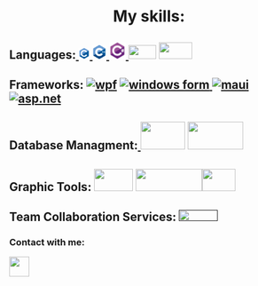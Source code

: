 <h1 align="center">My skills:</h3>
<h2 dir="auto">Languages:<a href="https://en.wikipedia.org/wiki/C_(programming_language)#/media/File:Ken_Thompson_and_Dennis_Ritchie--1973.jpg" target="_blank" rel="noreferrer"> <img src="https://raw.githubusercontent.com/devicons/devicon/master/icons/c/c-original.svg" alt="c" width="20" height="20"/> </a> <a href="https://uk.wikipedia.org/wiki/C%2B%2B#/media/%D0%A4%D0%B0%D0%B9%D0%BB:BjarneStroustrup.jpg" target="_blank" rel="noreferrer"> <img src="https://raw.githubusercontent.com/devicons/devicon/master/icons/cplusplus/cplusplus-original.svg" alt="c++" width="25" height="25"/> </a> <a href="https://en.wikipedia.org/wiki/Anders_Hejlsberg#/media/File:Anders_Hejlsberg_at_PDC2008.jpg" target="_blank" rel="noreferrer"> <img src="https://raw.githubusercontent.com/devicons/devicon/master/icons/csharp/csharp-original.svg" alt="c#" width="30" height="30"/> </a><a href="https://aws.amazon.com/ru/what-is/sql/"><img src="https://www.mytecbits.com/wp-content/uploads/SQL.png"width="50" height="25""></a> <a href="https://en.wikipedia.org/wiki/HTML"><img src="https://pomelnikov.com/images/obuchenie/Pomelnikov-htmlcss.jpg" width="60" height="30"/></a></h2>
<h2>Frameworks: <a href="https://marketplace.visualstudio.com/items?itemName=SyncfusionInc.wpf-imageeditor"><img alt="wpf" src="https://syncfusioninc.gallerycdn.vsassets.io/extensions/syncfusioninc/wpf-imageeditor/23.1.36/1695195132794/Microsoft.VisualStudio.Services.Icons.Default" width="40" height="40"/></a> <a href="https://learn.microsoft.com/en-us/dotnet/desktop/winforms/overview/?view=netdesktop-8.0"><img alt="windows form" src="https://www.infragistics.com/community/cfs-file/__key/communityserver-blogs-components-weblogfiles/00-00-00-04-34/4555.dev_2D00_tools_2D00_Windows_2D00_Forms_2D00_release_2D00_notes.jpg" width="120" height="40" /> </a> <a href="https://learn.microsoft.com/en-us/dotnet/maui/what-is-maui?view=net-maui-8.0"><img alt="maui" src="https://evergine.com/wp-content/uploads/2023/09/Maui-1.png" width="120" height="36"/></a> <a href="https://dotnet.microsoft.com/en-us/apps/aspnet"><img alt="asp.net" src="https://nyesteventuretech.com/images/asp.png" width="50" height="40"/></a></h2>
<h2>Database Managment:<a href="https://learn.microsoft.com/ru-ru/sql/ssms/download-sql-server-management-studio-ssms?view=sql-server-ver16"> <img src="https://i.morioh.com/210611/b50f500b.webp" width="80" height="50"/></a> <a href="https://www.postgresql.org/"><img  src="https://www.cyclonis.com/images/2018/10/1_7AOhGDnRL2eyJMUidCHZEA.jpg" width="100" height="50"/> </a></h2>
<h2>Graphic Tools: <a href="https://www.figma.com/"><img src="https://brainlab.com.ua/wp-content/uploads/2022/08/chto-takoe-figma.png" width="70" height="40"/></a> <a href="https://www.adobe.com/"><img src="https://arttime.org.ua/wp-content/uploads/2023/07/Photoshop-2020_cr.jpg" width="120" height="40"/></a><a href="https://www.adobe.com/"><img src="https://encrypted-tbn0.gstatic.com/images?q=tbn:ANd9GcQF3vEQD01L7HTxUKv7qnrQJFAqb_gX4GfD5e3VSR0_sddKC2HUELrfoZK07A3rq_hTwNc&usqp=CAU" width="60" height="40"/></a></h2>
<h2>Team Collaboration Services: <a href=""><img src="https://upload.wikimedia.org/wikipedia/commons/thumb/7/7a/Trello-logo-blue.svg/1200px-Trello-logo-blue.svg.png" width="70" height="20" /></a> </h2>
<h3>Contact with me: </h3>
<a href="https://t.me/glukh0v_d1ma"><img src="https://upload.wikimedia.org/wikipedia/commons/thumb/8/82/Telegram_logo.svg/2048px-Telegram_logo.svg.png" width="36" height="36"/></a>
